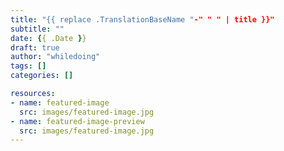 ```yaml
---
title: "{{ replace .TranslationBaseName "-" " " | title }}"
subtitle: ""
date: {{ .Date }}
draft: true
author: "whiledoing"
tags: []
categories: []

resources:
- name: featured-image
  src: images/featured-image.jpg
- name: featured-image-preview
  src: images/featured-image.jpg
---
```


<!--more-->
